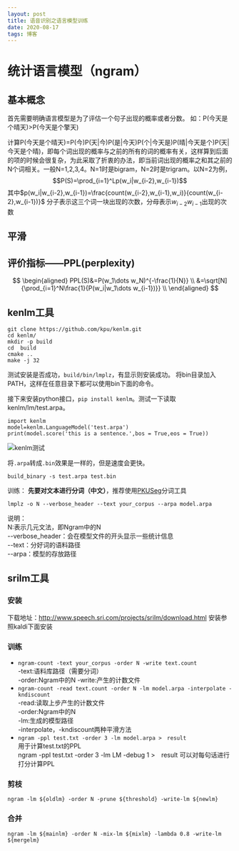 ```yaml
---
layout: post
title: 语音识别之语言模型训练
date: 2020-08-17
tags: 博客    
---
```

# 统计语言模型（ngram）
## 基本概念
首先需要明确语言模型是为了评估一个句子出现的概率或者分数。
如：P(今天是个晴天)>P(今天是个擎天)

计算P(今天是个晴天)=P(今)P(天|今)P(是|今天)P(个|今天是)P(晴|今天是个)P(天|今天是个晴)，即每个词出现的概率与之前的所有的词的概率有关，这样算到后面的项的时候会很复杂，为此采取了折衷的办法，即当前词出现的概率之和其之前的N个词相关。一般N=1,2,3,4。N=1时是bigram，N=2时是trigram。以N=2为例，
$$P(S)=\prod_{i=1}^Lp(w_i|w_{i-2},w_{i-1})$$
其中$p(w_i|w_{i-2},w_{i-1})=\frac{count(w_{i-2},w_{i-1},w_i)}{count(w_{i-2},w_{i-1})}$
分子表示这三个词一块出现的次数，分母表示$w_{i-2}w_{i-1}$出现的次数
## 平滑

## 评价指标——PPL(perplexity)
$$$$
$$
\begin{aligned}
    PPL(S)&=P(w_1\dots w_N)^{-\frac{1}{N}} \\
    &=\sqrt[N]{\prod_{i=1}^N\frac{1}{P(w_i|w_1\dots w_{i-1})}} \\
\end{aligned}
$$

## kenlm工具

```
git clone https://github.com/kpu/kenlm.git
cd kenlm/
mkdir -p build
cd  build
cmake ..
make -j 32
```
测试安装是否成功，``build/bin/lmplz``，有显示则安装成功。
将bin目录加入PATH，这样在任意目录下都可以使用bin下面的命令。

接下来安装python接口，``pip install kenlm``。测试一下读取kenlm/lm/test.arpa。
```
import kenlm
model=kenlm.LanguageModel('test.arpa')
print(model.score('this is a sentence.',bos = True,eos = True))
```
![kenlm测试](https://upload-images.jianshu.io/upload_images/4434395-2cf7c12f3fff1d10.png?imageMogr2/auto-orient/strip%7CimageView2/2/w/1240)

将``.arpa``转成``.bin``效果是一样的，但是速度会更快。
```
build_binary -s test.arpa test.bin
```

训练：
**先要对文本进行分词（中文）**，推荐使用[PKUSeg](https://github.com/lancopku/PKUSeg-python)分词工具
```
lmplz -o N --verbose_header --text your_corpus --arpa model.arpa
```
说明：\
N:表示几元文法，即Ngram中的N \
--verbose_header：会在模型文件的开头显示一些统计信息 \
--text：分好词的语料路径 \
--arpa：模型的存放路径 

## srilm工具

### 安装
下载地址：http://www.speech.sri.com/projects/srilm/download.html
安装参照kaldi下面安装

### 训练
- ```ngram-count -text your_corpus -order N -write text.count```\
  -text:语料库路径（需要分词）\
  -order:Ngram中的N
  -write:产生的计数文件
- ```ngram-count -read text.count -order N -lm model.arpa -interpolate -kndiscount```\
  -read:读取上步产生的计数文件\
  -order:Ngram中的N\
  -lm:生成的模型路径\
  -interpolate，-kndiscount两种平滑方法
- ```ngram -ppl test.txt -order 3 -lm model.arpa >　result```\
  用于计算test.txt的PPL \
  ngram -ppl test.txt -order 3 -lm LM -debug 1 >　result 可以对每句话进行打分计算PPL

### 剪枝
```
ngram -lm ${oldlm} -order N -prune ${threshold} -write-lm ${newlm}
```
### 合并
```
ngram -lm ${mainlm} -order N -mix-lm ${mixlm} -lambda 0.8 -write-lm ${mergelm}
```